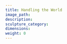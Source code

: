 ```yaml
---
title: Handling the World
image_path:
description:
sculpture_category:
dimensions:
weight: 0
---
```

